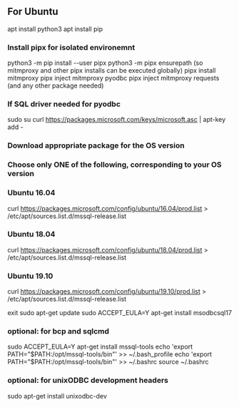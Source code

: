 ## For Ubuntu 

apt install python3
apt install pip

### Install pipx for isolated environemnt
python3 -m pip install --user pipx
python3 -m pipx ensurepath (so mitmproxy and other pipx installs can be executed globally)
pipx install mitmproxy
pipx inject mitmproxy pyodbc
pipx inject mitmproxy requests
(and any other package needed)


### If SQL driver needed for pyodbc
sudo su
curl https://packages.microsoft.com/keys/microsoft.asc | apt-key add -

### Download appropriate package for the OS version
### Choose only ONE of the following, corresponding to your OS version

### Ubuntu 16.04
curl https://packages.microsoft.com/config/ubuntu/16.04/prod.list > /etc/apt/sources.list.d/mssql-release.list

### Ubuntu 18.04
curl https://packages.microsoft.com/config/ubuntu/18.04/prod.list > /etc/apt/sources.list.d/mssql-release.list

### Ubuntu 19.10
curl https://packages.microsoft.com/config/ubuntu/19.10/prod.list > /etc/apt/sources.list.d/mssql-release.list

exit
sudo apt-get update
sudo ACCEPT_EULA=Y apt-get install msodbcsql17
### optional: for bcp and sqlcmd
sudo ACCEPT_EULA=Y apt-get install mssql-tools
echo 'export PATH="$PATH:/opt/mssql-tools/bin"' >> ~/.bash_profile
echo 'export PATH="$PATH:/opt/mssql-tools/bin"' >> ~/.bashrc
source ~/.bashrc
### optional: for unixODBC development headers
sudo apt-get install unixodbc-dev

